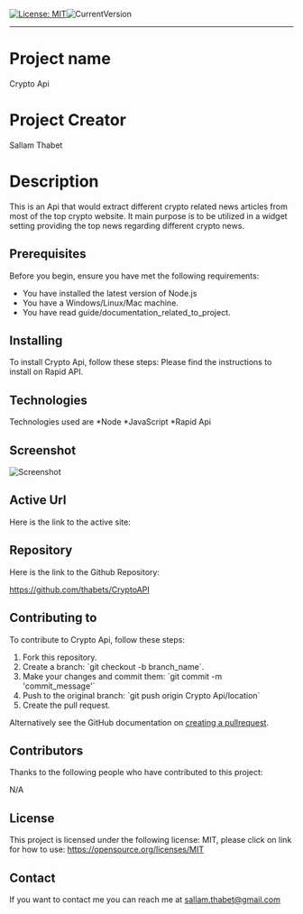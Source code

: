
[![License: MIT](https://img.shields.io/badge/License-MIT-yellow.svg)](https://opensource.org/licenses/MIT)![CurrentVersion](https://img.shields.io/badge/version-1.0.0-green.svg)

---
# Project name
Crypto Api

# Project Creator
Sallam Thabet

# Description
This is an Api that would extract different crypto related news articles from most of the top crypto website. It main purpose is to be utilized in a widget setting providing the top news regarding different crypto news.

## Prerequisites
Before you begin, ensure you have met the following requirements:
* You have installed the latest version of Node.js
* You have a Windows/Linux/Mac machine.
* You have read guide/documentation_related_to_project.

## Installing

To install Crypto Api, follow these steps:
Please find the instructions to install on Rapid API.

## Technologies

Technologies used are 
*Node 
*JavaScript 
*Rapid Api

## Screenshot

![Screenshot]()

## Active Url

Here is the link to the active site:



## Repository

Here is the link to the Github Repository:

https://github.com/thabets/CryptoAPI

## Contributing to

To contribute to Crypto Api, follow these steps:
1. Fork this repository.
2. Create a branch: \`git checkout -b branch_name\`.
3. Make your changes and commit them: \`git commit -m 'commit_message'\`
4. Push to the original branch: \`git push origin Crypto Api/location\`
5. Create the pull request.

Alternatively see the GitHub documentation on [creating a pullrequest](https://help.github.com/en/github/collaborating-with-issues-and-pull-requests/creating-a-pull-request).

## Contributors

Thanks to the following people who have contributed to this project:

N/A

## License

This project is licensed under the following license: MIT, please click on link for how to use: https://opensource.org/licenses/MIT

## Contact

If you want to contact me you can reach me at sallam.thabet@gmail.com 
